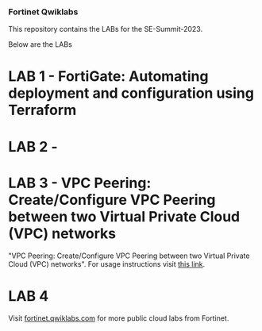 ### Fortinet Qwiklabs
This repository contains the LABs for the SE-Summit-2023.

Below are the LABs

# LAB 1 - FortiGate: Automating deployment and configuration using Terraform

# LAB 2 - 

# LAB 3 - VPC Peering: Create/Configure VPC Peering between two Virtual Private Cloud (VPC) networks
 "VPC Peering: Create/Configure VPC Peering between two Virtual Private Cloud (VPC) networks". For usage instructions visit [this link](vpc-peering/instructions/en.md).

# LAB 4 

Visit [fortinet.qwiklabs.com](https://fortinet.qwiklabs.com) for more public cloud labs from Fortinet.
